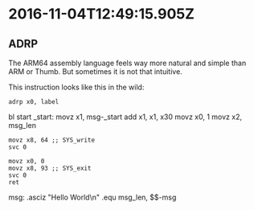 # 2016-11-04T12:49:15.905Z

ADRP
----

The ARM64 assembly language feels way more natural and simple than ARM or Thumb. But sometimes it is not that intuitive.

This instruction looks like this in the wild:

	adrp x0, label


bl start
_start:
	movz x1, msg-_start
	add x1, x1, x30
	movz x0, 1
	movz x2, msg_len

	movz x8, 64 ;; SYS_write
	svc 0

	movz x0, 0
	movz x8, 93 ;; SYS_exit
	svc 0
	ret
msg:
	.asciz "Hello World\n"
.equ msg_len, $$-msg

